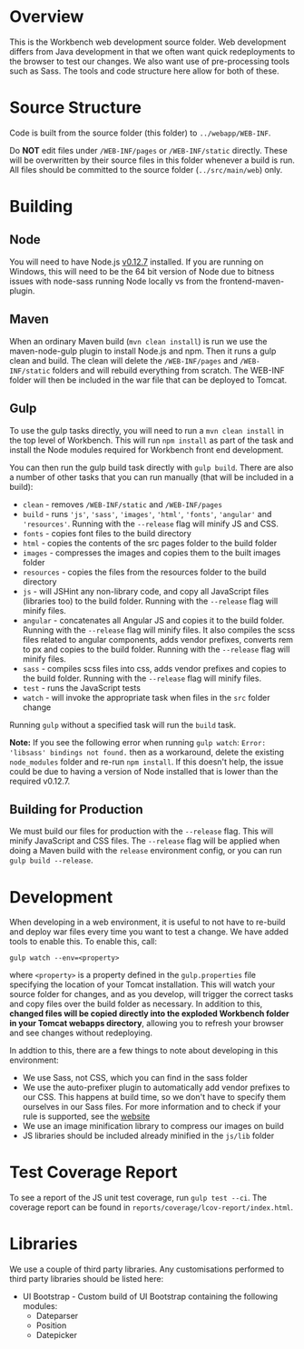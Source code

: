 # Overview

This is the Workbench web development source folder. Web development differs from Java development in that we often want quick redeployments to the browser to test our changes. We also want use of pre-processing tools such as Sass. The tools and code structure here allow for both of these.

# Source Structure

Code is built from the source folder (this folder) to `../webapp/WEB-INF`. 

Do **NOT** edit files under `/WEB-INF/pages` or `/WEB-INF/static` directly. These will be overwritten by their source files in this folder whenever a build is run. All files should be committed to the source folder (`../src/main/web`) only.

# Building

## Node

You will need to have Node.js [v0.12.7](https://nodejs.org/dist/v0.12.7/) installed. If you are running on Windows, this will need to be the 64 bit version of Node due to bitness issues with node-sass running Node locally vs from the frontend-maven-plugin.

## Maven

When an ordinary Maven build (`mvn clean install`) is run we use the maven-node-gulp plugin to install Node.js and npm. Then it runs a gulp clean and build. The clean will delete the `/WEB-INF/pages` and `/WEB-INF/static` folders and will rebuild everything from scratch. The WEB-INF folder will then be included in the war file that can be deployed to Tomcat.

## Gulp

To use the gulp tasks directly, you will need to run a `mvn clean install` in the top level of Workbench. This will run `npm install` as part of the task and install the Node modules required for Workbench front end development.

You can then run the gulp build task directly with `gulp build`. There are also a number of other tasks that you can run manually (that will be included in a build):

* `clean` - removes `/WEB-INF/static` and `/WEB-INF/pages`
* `build` - runs `'js'`, `'sass'`, `'images'`, `'html'`, `'fonts'`, `'angular'` and `'resources'`. Running with the `--release` flag will minify JS and CSS.
* `fonts` - copies font files to the build directory
* `html` - copies the contents of the src pages folder to the build folder
* `images` - compresses the images and copies them to the built images folder
* `resources` - copies the files from the resources folder to the build directory
* `js` - will JSHint any non-library code, and copy all JavaScript files (libraries too) to the build folder. Running with the `--release` flag will minify files.
* `angular` - concatenates all Angular JS and copies it to the build folder. Running with the `--release` flag will minify files. It also compiles the scss files related to angular components, adds vendor prefixes, converts rem to px and copies to the build folder. Running with the `--release` flag will minify files.
* `sass` - compiles scss files into css, adds vendor prefixes and copies to the build folder. Running with the `--release` flag will minify files.
* `test` - runs the JavaScript tests
* `watch` - will invoke the appropriate task when files in the `src` folder change

Running `gulp` without a specified task will run the `build` task.

__Note:__ If you see the following error when running `gulp watch`: 
`Error: 'libsass' bindings not found.` then as a workaround, delete the existing `node_modules` folder and re-run `npm install`. If this doesn't help, the issue could be due to having a version of Node installed that is lower than the required v0.12.7.

## Building for Production

We must build our files for production with the `--release` flag. This will minify JavaScript and CSS files. The `--release` flag will be applied when doing a Maven build with the `release` environment config, or you can run `gulp build --release`.

# Development

When developing in a web environment, it is useful to not have to re-build and deploy war files every time you want to test a change. We have added tools to enable this. To enable this, call:

`gulp watch --env=<property>`

where `<property>` is a property defined in the `gulp.properties` file specifying the location of your Tomcat installation. This will watch your source folder for changes, and as you develop, will trigger the correct tasks and copy files over the build folder as necessary. In addition to this, **changed files will be copied directly into the exploded Workbench folder in your Tomcat webapps directory**, allowing you to refresh your browser and see changes without redeploying.

In addtion to this, there are a few things to note about developing in this environment:

* We use Sass, not CSS, which you can find in the sass folder
* We use the auto-prefixer plugin to automatically add vendor prefixes to our CSS. This happens at build time, so we don't have to specify them ourselves in our Sass files. For more information and to check if your rule is supported, see the [website](https://github.com/postcss/autoprefixer-core)
* We use an image minification library to compress our images on build
* JS libraries should be included already minified in the `js/lib` folder

# Test Coverage Report

To see a report of the JS unit test coverage, run `gulp test --ci`.
The coverage report can be found in `reports/coverage/lcov-report/index.html`.

# Libraries

We use a couple of third party libraries. Any customisations performed to third party libraries should be listed here:

* UI Bootstrap - Custom build of UI Bootstrap containing the following modules:
    - Dateparser
    - Position
    - Datepicker
